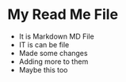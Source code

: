 # My Read Me File

- It is Markdown MD File
- IT is can be file
- Made some changes
- Adding more to them
- Maybe this too
